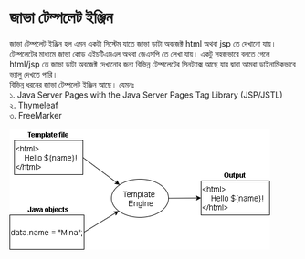 # জাভা টেম্পলেট ইঞ্জিন

জাভা টেম্পলেট ইঞ্জিন হল এমন একটা সিস্টেম যাতে জাভা ডাটা অবজেক্ট html অথবা jsp তে দেখানো যায়। টেম্পলেটের মাধ্যমে জাভা কোড এইচটিএমএল অথবা জেএসপি তে লেখা যায়। একটু সহজভাবে বলতে গেলে html/jsp তে জাভা ডাটা অবজেক্ট দেখানোর জন্য বিভিন্ন টেম্পলেটের সিনট্যাক্স আছে যার দ্বারা আমরা ডাইনামিকভাবে ভ্যালু দেখতে পারি।                
বিভিন্ন ধরনের জাভা টেম্পলেট ইঞ্জিন আছে। যেমনঃ       
১. Java Server Pages with the Java Server Pages Tag Library (JSP/JSTL)                  
২. Thymeleaf                
৩. FreeMarker                  

<img src="Images/Template Engine.png" />

